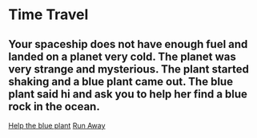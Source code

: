 # Time Travel 
## Your spaceship does not have enough fuel and landed on a planet very cold. The planet was very strange and mysterious. The plant started shaking and a blue plant came out. The blue plant said hi and ask you to help her find a blue rock in the ocean.
  
[Help the blue plant](solution-1.md)
[Run Away](solution-2.md)